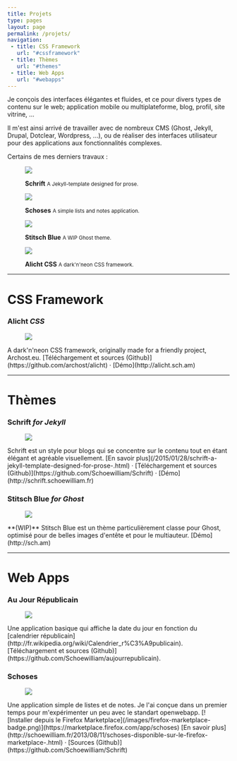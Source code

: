 ```yaml
---
title: Projets
type: pages
layout: page
permalink: /projets/
navigation:
 - title: CSS Framework
   url: "#cssframework"
 - title: Thèmes
   url: "#themes"
 - title: Web Apps
   url: "#webapps"
---
```


Je conçois des interfaces élégantes et fluides, et ce pour divers types de contenu sur le web; application mobile ou multiplateforme, blog, profil, site vitrine, …

Il m'est ainsi arrivé de travailler avec de nombreux CMS (Ghost, Jekyll, Drupal, Dotclear, Wordpress, …), ou de réaliser des interfaces utilisateur pour des applications aux fonctionnalités complexes.

Certains de mes derniers travaux :

<div class="thumbnail-ct">
    <figure class="thumbnail">
        <img src="/images/schrift/schrift-thumb.png">
        <p>
            <strong>Schrift</strong>
            <small>A Jekyll-template designed for prose.</small>
        </p>
    </figure>
    <figure class="thumbnail">
        <img src="/images/schoses/schoses-thumb.png">
        <p>
            <strong>Schoses</strong>
            <small>A simple lists and notes application.</small>
        </p>
    </figure>
    <figure class="thumbnail">
        <img src="/images/stitschblue/stitschblue-thumb.png">
        <p>
            <strong>Stitsch Blue</strong>
            <small>A WIP Ghost theme.</small>
        </p>
    </figure>
    <figure class="thumbnail">
        <img src="/images/alicht/alicht-thumb.png">
        <p>
            <strong>Alicht CSS</strong>
            <small>A dark'n'neon CSS framework.</small>
        </p>
    </figure>
</div>

<!--more-->

<hr class="large title" id="cssframework">

# CSS Framework

### Alicht *CSS*
<figure class="thumbnail align right">
    <img src="/images/alicht/alicht-thumb.png">
</figure>
A dark'n'neon CSS framework, originally made for a friendly project, Archost.eu.  
[Téléchargement et sources (Github)](https://github.com/archost/alicht) · [Démo](http://alicht.sch.am)

<hr class="large title" id="themes">

# Thèmes

### Schrift *for Jekyll*
<figure class="thumbnail align right">
    <img src="/images/schrift/schrift-thumb.png">
</figure>
Schrift est un style pour blogs qui se concentre sur le contenu tout en étant élégant et agréable visuellement.  
[En savoir plus](/2015/01/28/schrift-a-jekyll-template-designed-for-prose-.html) · [Téléchargement et sources (Github)](https://github.com/Schoewilliam/Schrift) · [Démo](http://schrift.schoewilliam.fr)

  
  
### Stitsch Blue *for Ghost*
<figure class="thumbnail align right">
    <img src="/images/stitschblue/stitschblue-thumb.png">
</figure>
**(WIP)** Stitsch Blue est un thème particulièrement classe pour Ghost, optimisé pour de belles images d'entête et pour le multiauteur.  
[Démo](http://sch.am)


<hr class="large title" id="webapps">

# Web Apps

### Au Jour Républicain
<figure class="thumbnail align right">
    <img src="/images/aujourrepublicain/aujourrepublicain-thumb.png">
</figure>
Une application basique qui affiche la date du jour en fonction du [calendrier républicain](http://fr.wikipedia.org/wiki/Calendrier_r%C3%A9publicain).  
[Téléchargement et sources (Github)](https://github.com/Schoewilliam/aujourrepublicain).

### Schoses
<figure class="thumbnail align right">
    <img src="/images/schoses/schoses-thumb.png">
</figure>
Une application simple de listes et de notes. Je l'ai conçue dans un premier temps pour m'expérimenter un peu avec le standart openwebapp.  
[![Installer depuis le Firefox Marketplace](/images/firefox-marketplace-badge.png)](https://marketplace.firefox.com/app/schoses)  
[En savoir plus](http://schoewilliam.fr/2013/08/11/schoses-disponible-sur-le-firefox-marketplace-.html) · [Sources (Github)](https://github.com/Schoewilliam/Schrift)